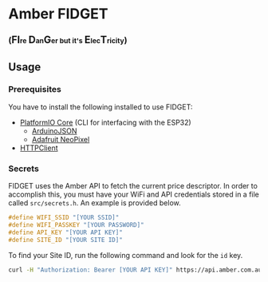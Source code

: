 # Amber FIDGET
### (<big>FI</big><small>re</small> <big>D</big><small>an</small><big>G</big><small>er but it's</small> <big>E</big><small>lec</small><big>T</big><small>ricity</small>)

## Usage
### Prerequisites
You have to install the following installed to use FIDGET:
- [PlatformIO Core](https://docs.platformio.org/en/latest/core/installation/index.html) (CLI for interfacing with the ESP32)
  - [ArduinoJSON](https://registry.platformio.org/libraries/bblanchon/ArduinoJson/installation)
  - [Adafruit NeoPixel](https://registry.platformio.org/libraries/adafruit/Adafruit%20NeoPixel)
- [HTTPClient](https://github.com/amcewen/HttpClient)

### Secrets
FIDGET uses the Amber API to fetch the current price descriptor.
In order to accomplish this, you must have your WiFi and API credentials stored in a file called `src/secrets.h`.
An example is provided below.

```c++
#define WIFI_SSID "[YOUR SSID]"
#define WIFI_PASSKEY "[YOUR PASSWORD]"
#define API_KEY "[YOUR API KEY]"
#define SITE_ID "[YOUR SITE ID]"
```

To find your Site ID, run the following command and look for the `id` key.

```sh
curl -H "Authorization: Bearer [YOUR API KEY]" https://api.amber.com.au/v1/sites
```
